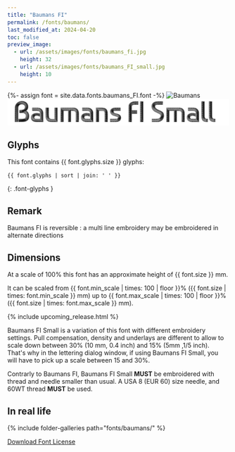 ```yaml
---
title: "Baumans FI"
permalink: /fonts/baumans/
last_modified_at: 2024-04-20
toc: false
preview_image:
  - url: /assets/images/fonts/baumans_fi.jpg
    height: 32
  - url: /assets/images/fonts/baumans_FI_small.jpg
    height: 10
---
```


{%- assign font = site.data.fonts.baumans_FI.font -%}
![Baumans](/assets/images/fonts/baumans_fi.jpg)
![Baumans](/assets/images/fonts/baumans_FI_small.jpg)

## Glyphs

This font contains  {{ font.glyphs.size }} glyphs:

```
{{ font.glyphs | sort | join: ' ' }}
```
{: .font-glyphs }
 
## Remark

Baumans FI is reversible : a multi line embroidery  may be  embroidered in alternate directions

## Dimensions
At a scale of 100% this font has an approximate height of {{ font.size }} mm. 

It can be scaled from {{ font.min_scale | times: 100 | floor }}% ({{ font.size | times: font.min_scale }} mm)
up to {{ font.max_scale | times: 100 | floor }}% ({{ font.size | times: font.max_scale }} mm).

{% include upcoming_release.html %} 

Baumans FI Small is a variation of this font with different embroidery settings. Pull compensation, density and underlays are different to allow to scale down between 30% (10 mm, 0.4 inch) and 15% (5mm ,1/5 inch). 
That's why in the lettering dialog window, if using Baumans FI Small, you will have to pick up a scale between 15 and 30%. 

Contrarly to Baumans FI, Baumans FI Small  **MUST** be embroidered with thread and needle smaller than usual.
A USA 8 (EUR 60) size needle, and 60WT thread **MUST** be used.


## In real life

{% include folder-galleries path="fonts/baumans/" %}

[Download Font License](https://github.com/inkstitch/inkstitch/tree/main/fonts/baumans_FI/LICENSE)
